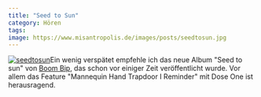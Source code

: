 ```yaml
---
title: "Seed to Sun"
category: Hören
tags: 
image: https://www.misantropolis.de/images/posts/seedtosun.jpg
---
```


[![](http://www.misantropolis.de/wp-content/uploads/2008/04/seedtosun.jpg "seedtosun")](http://www.misantropolis.de/wp-content/uploads/2008/04/seedtosun.jpg)Ein wenig verspätet empfehle ich das neue Album "Seed to sun" von [Boom Bip](http://en.wikipedia.org/wiki/Boom_Bip), das schon vor einiger Zeit veröffentlicht wurde. Vor allem das Feature "Mannequin Hand Trapdoor I Reminder" mit Dose One ist herausragend.